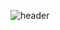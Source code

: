 ![header](https://capsule-render.vercel.app/api?type=rounded&&color=30:A7F1DF,100:FFBBBB&&section=header&height=130&text=Hello+Yeonhoon's+Page&animation=blink&fontAlignY&fontColor=F2F2F2)








<!--
**yeonhoon/yeonhoon** is a ✨ _special_ ✨ repository because its `README.md` (this file) appears on your GitHub profile.

Here are some ideas to get you started:

- 🔭 I’m currently working on ...
- 🌱 I’m currently learning ...
- 👯 I’m looking to collaborate on ...
- 🤔 I’m looking for help with ...
- 💬 Ask me about ...
- 📫 How to reach me: ...
- 😄 Pronouns: ...
- ⚡ Fun fact: ...
-->
